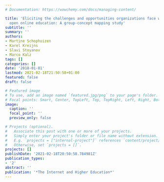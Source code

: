 ```yaml
---
# Documentation: https://wowchemy.com/docs/managing-content/

title: 'Eliciting the challenges and opportunities organizations face when delivering
  open online education: A group-concept mapping study'
subtitle: ''
summary: ''
authors:
- Martine Schophuizen
- Karel Kreijns
- Slavi Stoyanov
- Marco Kalz
tags: []
categories: []
date: '2018-01-01'
lastmod: 2021-02-18T21:50:58+01:00
featured: false
draft: false

# Featured image
# To use, add an image named `featured.jpg/png` to your page's folder.
# Focal points: Smart, Center, TopLeft, Top, TopRight, Left, Right, BottomLeft, Bottom, BottomRight.
image:
  caption: ''
  focal_point: ''
  preview_only: false

# Projects (optional).
#   Associate this post with one or more of your projects.
#   Simply enter your project's folder or file name without extension.
#   E.g. `projects = ["internal-project"]` references `content/project/deep-learning/index.md`.
#   Otherwise, set `projects = []`.
projects: []
publishDate: '2021-02-18T20:50:58.784981Z'
publication_types:
- '2'
abstract: ''
publication: '*The Internet and Higher Education*'
---
```

